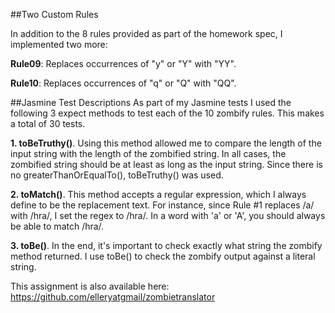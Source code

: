 ##Two Custom Rules

In addition to the 8 rules provided as part of the homework spec, I implemented two more:

**Rule09**: Replaces occurrences of "y" or "Y" with "YY".

**Rule10**: Replaces occurrences of "q" or "Q" with "QQ".


##Jasmine Test Descriptions
As part of my Jasmine tests I used the following 3 expect methods
to test each of the 10 zombify rules.  This makes a total of 30 tests.

**1. toBeTruthy()**.  Using this method allowed me to compare the length
of the input string with the length of the zombified string.  In all
cases, the zombified string should be at least as long as the input
string.  Since there is no greaterThanOrEqualTo(), toBeTruthy() was
used.

**2. toMatch()**.  This method accepts a regular expression, which I
always define to be the replacement text. For instance, since Rule
\#1 replaces /a/ with /hra/, I set the regex to /hra/.  In a word
with 'a' or 'A', you should always be able to match /hra/.


**3. toBe()**.  In the end, it's important to check exactly what string
the zombify method returned.  I use toBe() to check the zombify
output against a literal string.


This assignment is also available here:
https://github.com/elleryatgmail/zombietranslator

